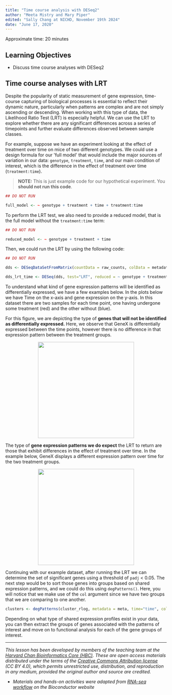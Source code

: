 ```yaml
---
title: "Time course analysis with DESeq2"
author: "Meeta Mistry and Mary Piper"
edited: "Sally Chang at NICHD, November 19th 2024"
date: "June 17, 2020"
---
```


Approximate time: 20 minutes

## Learning Objectives

-   Discuss time course analyses with DESeq2

## Time course analyses with LRT

Despite the popularity of static measurement of gene expression, time-course capturing of biological processes is essential to reflect their dynamic nature, particularly when patterns are complex and are not simply ascending or descending. When working with this type of data, the Likelihood Ratio Test (LRT) is especially helpful. We can use the LRT to explore whether there are any significant differences across a series of timepoints and further evaluate differences observed between sample classes.

For example, suppose we have an experiment looking at the effect of treatment over time on mice of two different genotypes. We could use a design formula for our 'full model' that would include the major sources of variation in our data: `genotype`, `treatment`, `time`, and our main condition of interest, which is the difference in the effect of treatment over time (`treatment:time`).

> **NOTE:** This is just example code for our hypothetical experiment. You **should not run this code**.

``` r
## DO NOT RUN

full_model <- ~ genotype + treatment + time + treatment:time
```

To perform the LRT test, we also need to provide a reduced model, that is the full model without the `treatment:time` term:

``` r
## DO NOT RUN

reduced_model <- ~ genotype + treatment + time
```

Then, we could run the LRT by using the following code:

``` r
## DO NOT RUN

dds <- DESeqDataSetFromMatrix(countData = raw_counts, colData = metadata, design = ~ genotype + treatment + time + treatment:time)

dds_lrt_time <- DESeq(dds, test="LRT", reduced = ~ genotype + treatment + time)
```

To understand what kind of gene expression patterns will be identified as differentially expressed, we have a few examples below. In the plots below we have Time on the x-axis and gene expression on the y-axis. In this dataset there are two samples for each time point, one having undergone some treatment (red) and the other without (blue).

For this figure, we are depicting the type of **genes that will not be identified as differentially expressed.** Here, we observe that GeneX is differentially expressed between the time points, however there is no difference in that expression pattern between the treatment groups.

<p align="center">

<img src="../img/lrt_time_nodiff.png" width="300"/>

</p>

The type of **gene expression patterns we do expect** the LRT to return are those that exhibit differences in the effect of treatment over time. In the example below, GeneX displays a different expression pattern over time for the two treatment groups.

<p align="center">

<img src="../img/lrt_time_yesdiff.png" width="300"/>

</p>

Continuing with our example dataset, after running the LRT we can determine the set of significant genes using a threshold of `padj` \< 0.05. The next step would be to sort those genes into groups based on shared expression patterns, and we could do this using `degPatterns()`. Here, you will notice that we make use of the `col` argument since we have two groups that we are comparing to one another.

``` r
clusters <- degPatterns(cluster_rlog, metadata = meta, time="time", col="treatment")
```

Depending on what type of shared expression profiles exist in your data, you can then extract the groups of genes associated with the patterns of interest and move on to functional analysis for each of the gene groups of interest.

------------------------------------------------------------------------

*This lesson has been developed by members of the teaching team at the [Harvard Chan Bioinformatics Core (HBC)](http://bioinformatics.sph.harvard.edu/). These are open access materials distributed under the terms of the [Creative Commons Attribution license](https://creativecommons.org/licenses/by/4.0/) (CC BY 4.0), which permits unrestricted use, distribution, and reproduction in any medium, provided the original author and source are credited.*

-   *Materials and hands-on activities were adapted from [RNA-seq workflow](http://www.bioconductor.org/help/workflows/rnaseqGene/#de) on the Bioconductor website*
